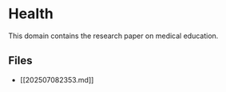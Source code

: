 # Health

This domain contains the research paper on medical education.

## Files

- [[202507082353.md]]